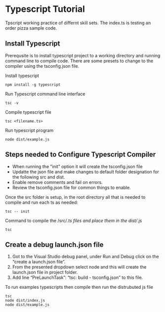 # Typescript Tutorial

Tpscript working practice of differnt skill sets. The index.ts is testing an order pizza sample code. 

## Install Typescript

Prerequsite is to install typescript project to a working directory and running command line to compile code. There are some presets to change to the compiler using the tsconfig.json file.

Install typescript
```
npm install -g typescript
```

Run Typescript command line interface
```
tsc -v
```

Compile typescript file
```
tsc <filename.ts>
```

Run typescript program
```
node dist/example.js
```

## Steps needed to Configure Typescript Compiler

* When running the "init" option it will create the tsconfig.json file
* Updatte the json file and make changes to default folder designation for the following src and dist. 
* Enable remove comments and fail on errors.
* Review the tsconfig.json file for common things to enable.

Once the src folder is setup, in the root directory all that is needed to compile and run each ts as needed:

```
tsc -- init
```

Command to compile the /src/*.ts files and place them in the dist/*.js
```
tsc
```

## Create a debug launch.json file
1. Got to the Visual Studio debug panel, under Run and Debug click on the “create a launch.json file”.
2. From the presented dropdown select node and this will create the launch.json file in project folder.
3. Add line “PreLaunchTask”: “tsc: build - tsconfig.json” to this file.


To run examples typescripts then compile then run the distrubuted js file
```
tsc
node dist/index.js
node dist/example.js
```